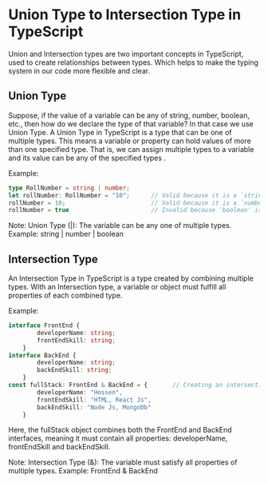 # Union Type to Intersection Type in TypeScript

Union and Intersection types are two important concepts in TypeScript, used to create relationships between types. Which helps to make the typing system in our code more flexible and clear.

## Union Type
Suppose, if the value of a variable can be any of string, number, boolean, etc., then how do we declare the type of that variable? In that case we use Union Type. A Union Type in TypeScript is a type that can be one of multiple types. This means a variable or property can hold values of more than one specified type. That is, we can assign multiple types to a variable and its value can be any of the specified types .

Example:
```typescript
type RollNumber = string | number;      
let rollNumber: RollNumber = "10";      // Valid because it is a `string`
rollNumber = 10;                        // Valid because it is a `number`
rollNumber = true                       // Invalid because 'boolean' is not assignable to type 'string | number'
```
Note: Union Type (|): The variable can be any one of multiple types. Example: string | number | boolean

## Intersection Type
An Intersection Type in TypeScript is a type created by combining multiple types. With an Intersection type, a variable or object must fulfill all properties of each combined type.

Example:
```typescript
interface FrontEnd {
        developerName: string;
        frontEndSkill: string;
    }
interface BackEnd {
        developerName: string;
        backEndSkill: string;
    }
const fullStack: FrontEnd & BackEnd = {       // Creating an intersection type
        developerName: "Hossen",
        frontEndSkill: "HTML, React Js",
        backEndSkill: "Node Js, MongoDb"
    }
```
Here, the fullStack object combines both the FrontEnd and BackEnd interfaces, meaning it must contain all properties: developerName, frontEndSkill and backEndSkill.

Note: Intersection Type (&): The variable must satisfy all properties of multiple types. Example: FrontEnd & BackEnd
